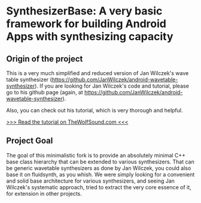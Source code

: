 # SynthesizerBase: A very basic framework for building Android Apps with synthesizing capacity

## Origin of the project

This is a very much simplified and reduced version of Jan Wilczek's wave table synthesizer (https://github.com/JanWilczek/android-wavetable-synthesizer). If you are looking for
Jan Wilczek's code and tutorial, please go to his github page (again, at https://github.com/JanWilczek/android-wavetable-synthesizer).

Also, you can check out his tutorial, which is very thorough and helpful.

[>>> Read the tutorial on TheWolfSound.com <<<](https://thewolfsound.com/android-synthesizer-1-app-architecture/)

## Project Goal

The goal of this minimalistic fork is to provide an absolutely minimal C++ base class hierarchy that can be extended to various synthesizers. 
That can be generic wavetable synthesizers as done by Jan Wilczek, you could also base it on fluidsynth, as you whish. We were simply looking for a convenient and solid
base architecture for various synthesizers, and seeing Jan Wilczek's systematic approach, tried to extract the very core essence of it, for extension in other projects.

